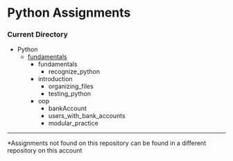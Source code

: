 # Python Assignments

### Current Directory

- Python
    - [fundamentals](https://github.com/antran1245/python/tree/master/fundamentals)
        - fundamentals
            - recognize_python
        - introduction
            - organizing_files
            - testing_python
        - oop
            - bankAccount
            - users_with_bank_accounts
            - modular_practice

---
*Assignments not found on this repository can be found in a different repository on this account